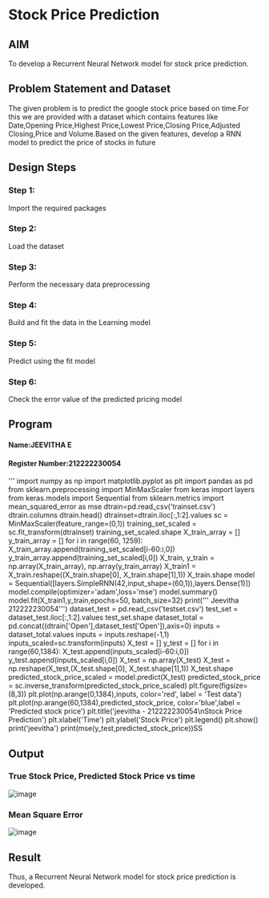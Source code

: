 # Stock Price Prediction

## AIM

To develop a Recurrent Neural Network model for stock price prediction.

## Problem Statement and Dataset
The given problem is to predict the google stock price based on time.For this we are provided with a dataset which contains features like Date,Opening Price,Highest Price,Lowest Price,Closing Price,Adjusted Closing,Price and Volume.Based on the given features, develop a RNN model to predict the price of stocks in future

## Design Steps

### Step 1:
Import the required packages
### Step 2:
 Load the dataset
### Step 3:
Perform the necessary data preprocessing
### Step 4:
Build and fit the data in the Learning model
### Step 5:
Predict using the fit model
### Step 6:
Check the error value of the predicted pricing model
## Program
#### Name:JEEVITHA E
#### Register Number:212222230054

'''
import numpy as np
import matplotlib.pyplot as plt
import pandas as pd
from sklearn.preprocessing import MinMaxScaler
from keras import layers
from keras.models import Sequential
from sklearn.metrics import mean_squared_error as mse
dtrain=pd.read_csv('trainset.csv')
dtrain.columns
dtrain.head()
dtrainset=dtrain.iloc[:,1:2].values
sc = MinMaxScaler(feature_range=(0,1))
training_set_scaled = sc.fit_transform(dtrainset)
training_set_scaled.shape
X_train_array = []
y_train_array = []
for i in range(60, 1259):
    X_train_array.append(training_set_scaled[i-60:i,0])
    y_train_array.append(training_set_scaled[i,0])
X_train, y_train = np.array(X_train_array), np.array(y_train_array)
X_train1 = X_train.reshape((X_train.shape[0], X_train.shape[1],1))
X_train.shape
model = Sequential([layers.SimpleRNN(42,input_shape=(60,1)),layers.Dense(1)])
model.compile(optimizer='adam',loss='mse')
model.summary()
model.fit(X_train1,y_train,epochs=50, batch_size=32)
print(''' Jeevitha 212222230054''')
dataset_test = pd.read_csv('testset.csv')
test_set = dataset_test.iloc[:,1:2].values
test_set.shape
dataset_total = pd.concat((dtrain['Open'],dataset_test['Open']),axis=0)
inputs = dataset_total.values
inputs = inputs.reshape(-1,1)
inputs_scaled=sc.transform(inputs)
X_test = []
y_test = []
for i in range(60,1384):
    X_test.append(inputs_scaled[i-60:i,0])
    y_test.append(inputs_scaled[i,0])
X_test = np.array(X_test)
X_test = np.reshape(X_test,(X_test.shape[0], X_test.shape[1],1))
X_test.shape
predicted_stock_price_scaled = model.predict(X_test)
predicted_stock_price = sc.inverse_transform(predicted_stock_price_scaled)
plt.figure(figsize=(8,3))
plt.plot(np.arange(0,1384),inputs, color='red', label = 'Test data')
plt.plot(np.arange(60,1384),predicted_stock_price, color='blue',label = 'Predicted stock price')
plt.title('jeevitha  - 212222230054\nStock Price Prediction')
plt.xlabel('Time')
plt.ylabel('Stock Price')
plt.legend()
plt.show()
print('jeevitha')
print(mse(y_test,predicted_stock_price))SS
## Output

### True Stock Price, Predicted Stock Price vs time

![image](https://github.com/user-attachments/assets/2159f7b6-4edb-4212-a86a-41845fac4812)


### Mean Square Error

![image](https://github.com/user-attachments/assets/bb9487ec-27ab-4b17-8cdd-894b3a471469)

## Result
Thus, a Recurrent Neural Network model for stock price prediction is developed.
